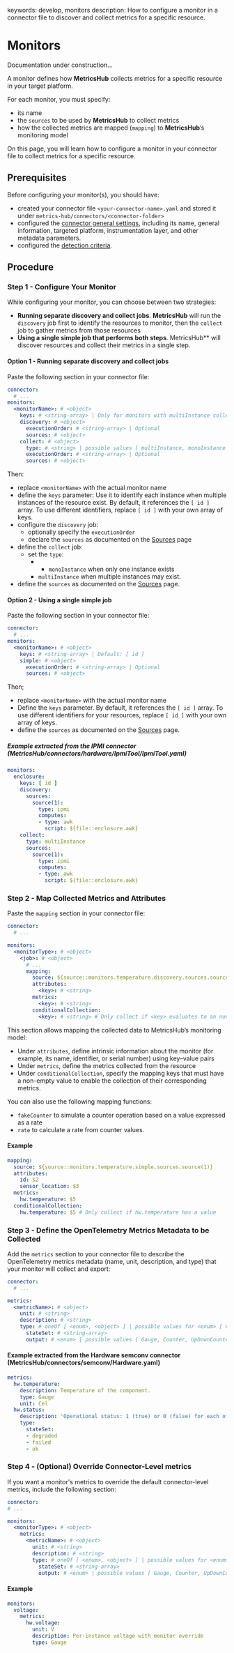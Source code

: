 keywords: develop, monitors
description: How to configure a monitor in a connector file to discover and collect metrics for a specific resource.

# Monitors

<div class="alert alert-warning"><span class="fa-solid fa-person-digging"></span> Documentation under construction...</div>

A monitor defines how **MetricsHub** collects metrics for a specific resource in your target platform.

For each monitor, you must specify:

* its name
* the `sources` to be used by **MetricsHub** to collect metrics
* how the collected metrics are mapped (`mapping`) to **MetricsHub**’s monitoring model

On this page, you will learn how to configure a monitor in your connector file to collect metrics for a specific resource.

## Prerequisites

Before configuring your monitor(s), you should have:

* created your connector file `<your-connector-name>.yaml` and stored it under `metrics-hub/connectors/<connector-folder>`
* configured the [connector general settings](./connector.md), including its name, general information, targeted platform, instrumentation layer, and other metadata parameters.
* configured the [detection criteria](./detection/index.md).

## Procedure

### Step 1 - Configure Your Monitor

While configuring your monitor, you can choose between two strategies:

* **Running separate discovery and collect jobs**.
  **MetricsHub** will run the `discovery` job first to identify the resources to monitor, then the `collect` job to gather metrics from those resources
* **Using a single simple job that performs both steps**.
  MetricsHub** will discover resources and collect their metrics in a single step.

#### Option 1 - Running separate discovery and collect jobs

Paste the following section in your connector file:

```yaml
connector:
  # ...
monitors:
  <monitorName>: # <object>
    keys: # <string-array> | Only for monitors with multiInstance collect or simple job | Default: [ id ]
    discovery: # <object>
      executionOrder: # <string-array> | Optional
      sources: # <object>
    collect: # <object>
      type: # <string> | possible values [ multiInstance, monoInstance ]
      executionOrder: # <string-array> | Optional
      sources: # <object>
```

Then:

* replace `<monitorName>` with the actual monitor name
* define the `keys` parameter: Use it to identify each instance when multiple instances of the resource exist. By default, it references the `[ id ]` array. To use different identifiers, replace `[ id ]` with your own array of keys.
* configure the `discovery` job:
  * optionally specify the `executionOrder`
  * declare the `sources` as documented on the [Sources](./sources/index.md) page
* define the `collect` job:
  * set the `type`:
    * * `monoInstance` when only one instance exists
    * `multiInstance` when multiple instances may exist.
* define the `sources` as documented on the [Sources](./sources/index.md) page.

#### Option 2 - Using a single simple job

Paste the following section in your connector file:

```yaml
connector:
  # ...
monitors:
  <monitorName>: # <object>
    keys: # <string-array> | Default: [ id ]
    simple: # <object>
      executionOrder: # <string-array> | Optional
      sources: # <object>
```

Then;

* replace `<monitorName>` with the actual monitor name
* Define the `keys` parameter. By default, it references the `[ id ]` array. To use different identifiers for your resources, replace `[ id ]` with your own array of keys.
* define the `sources` as documented on the [Sources](./sources/index.md) page.

##### Example extracted from the IPMI connector (MetricsHub/connectors/hardware/IpmiTool/IpmiTool.yaml)

```yaml
monitors:
  enclosure:
    keys: [ id ]
    discovery:
      sources:
        source(1):
          type: ipmi
          computes:
          - type: awk
            script: ${file::enclosure.awk}
    collect:
      type: multiInstance
      sources:
        source(1):
          type: ipmi
          computes:
          - type: awk
            script: ${file::enclosure.awk}

```

### Step 2 - Map Collected Metrics and Attributes

Paste the `mapping` section in your connector file:

```yaml
connector:
  # ...

monitors:
  <monitorType>: # <object>
    <job>: # <object>
      # ...
      mapping:
        source: ${source::monitors.temperature.discovery.sources.source(1)}
        attributes:
          <key>: # <string>
        metrics:
          <key>: # <string>
        conditionalCollection:
          <key>: # <string> # Only collect if <key> evaluates to an non-empty value
```

This section allows mapping the collected data to MetricsHub’s monitoring model:

* Under `attributes`, define intrinsic information about the monitor (for example, its name, identifier, or serial number) using key–value pairs
* Under `metrics`, define the metrics collected from the resource
* Under `conditionalCollection`, specify the mapping keys that must have a non-empty value to enable the collection of their corresponding metrics.

You can also use the following mapping functions:
  
* `fakeCounter` to simulate a counter operation based on a value expressed as a rate
* `rate` to calculate a rate from counter values.

#### Example

```yaml
mapping:
  source: ${source::monitors.temperature.simple.sources.source(1)}
  attributes:
    id: $2
    sensor_location: $3
  metrics:
    hw.temperature: $5
  conditionalCollection:
    hw.temperature: $5 # Only collect if hw.temperature has a value
```

### Step 3 - Define the OpenTelemetry Metrics Metadata to be Collected

Add the `metrics` section to your connector file to describe the OpenTelemetry metrics metadata (name, unit, description, and type) that your monitor will collect and export:

```yaml
connector:
  # ...

metrics:
  <metricName>: # <object>
    unit: # <string>
    description: # <string>
    type: # oneOf [ <enum>, <object> ] | possible values for <enum> [ Gauge, Counter, UpDownCounter ]
      stateSet: # <string-array>
      output: # <enum> | possible values [ Gauge, Counter, UpDownCounter ] | Optional | Default: UpDownCounter
```

#### Example extracted from the Hardware semconv connector (MetricsHub/connectors/semconv/Hardware.yaml)

```yaml
metrics:
  hw.temperature:
    description: Temperature of the component.
    type: Gauge
    unit: Cel
  hw.status:
    description: 'Operational status: 1 (true) or 0 (false) for each of the possible states.'
    type:
      stateSet:
      - degraded
      - failed
      - ok  

```

### Step 4 - (Optional) Override Connector-Level metrics

If you want a monitor's metrics to override the default connector-level metrics, include the following section:

```yaml
connector:
# ...

monitors:
  <monitorType>: # <object>
    metrics:
      <metricName>: # <object>
        unit: # <string>
        description: # <string>
        type: # oneOf [ <enum>, <object> ] | possible values for <enum> [ Gauge, Counter, UpDownCounter ]
          stateSet: # <string-array>
          output: # <enum> | possible values [ Gauge, Counter, UpDownCounter ] | Optional | Default: UpDownCounter
```

#### Example

```yaml
monitors:
  voltage:
    metrics:
      hw.voltage:
        unit: V
        description: Per-instance voltage with monitor override
        type: Gauge
```